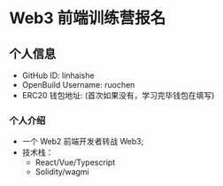 # Web3 前端训练营报名

## 个人信息

- GitHub ID: linhaishe
- OpenBuild Username: ruochen
- ERC20 钱包地址: (首次如果没有，学习完毕钱包在填写)

### 个人介绍

- 一个 Web2 前端开发者转战 Web3;
- 技术栈：
  - React/Vue/Typescript
  - Solidity/wagmi
